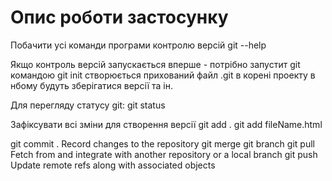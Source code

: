 # Опис роботи застосунку

Побачити усі команди програми контролю версій
git --help

Якщо контроль версій запускається вперше - потрібно запустит git командою
git init
створюється прихований файл .git в корені проекту в нбому будуть зберігатися версії та ін.

Для перегляду статусу git:
git status


Зафіксувати всі зміни для створення версії
git add .
git add fileName.html

git commit . Record changes to the repository
git merge 
git branch
git pull      Fetch from and integrate with another repository or a local branch
git push      Update remote refs along with associated objects
